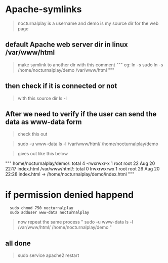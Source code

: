 # Apache-symlinks


> nocturnalplay is a username and demo is my source dir for the web page

## default Apache web server dir in linux /var/www/html
> make symlink to another dir with this comment 
"""
eg: ln -s <source> <destination>
sudo ln -s /home/nocturnalplay/demo /var/www/html
"""

## then check if it is connected or not
> with this source dir ls -l

## After we need to verify if the user can send the data as www-data form
> check this out

> sudo -u www-data ls -l /var/www/html/ /home/nocturnalplay/demo
  
> gives out like this below
  
"""
home/nocturnalplay/demo/:
total 4
-rwxrwxr-x 1 root root 22 Aug 20 22:17 index.html
/var/www/html/:
total 0
lrwxrwxrwx 1 root root 26 Aug 20 22:28 index.html -> /home/nocturnalplay/demo/index.html
"""

# if permission denied happend

```
  sudo chmod 750 nocturnalplay
  sudo adduser www-data nocturnalplay
```
> now repeat the same process " sudo -u www-data ls -l /var/www/html/ /home/nocturnalplay/demo "
  
## all done 
> sudo service apache2 restart

